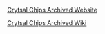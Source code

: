 [Crytsal Chips Archived Website](https://ps2modchiptutorials.com/crystal-chips/cc-site-backup/index.htm)

[Crytsal Chips Archived Wiki](https://ps2modchiptutorials.com/crystal-chips/cc-site-backup/ccwiki-index.htm)